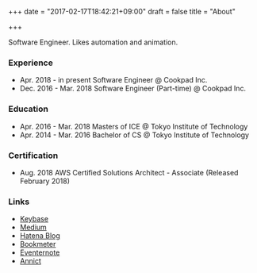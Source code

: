 +++
date = "2017-02-17T18:42:21+09:00"
draft = false
title = "About"

+++

Software Engineer. Likes automation and animation.

### Experience

<ul>
  <li class="career-item">
    <span class="date">Apr. 2018 - in present</span>
    <span>Software Engineer @ Cookpad Inc.</span>
  </li>
  <li class="career-item">
    <span class="date">Dec. 2016 - Mar. 2018</span>
    <span>Software Engineer (Part-time) @ Cookpad Inc.</span>
  </li>
</ul>

### Education

<ul>
  <li class="career-item">
    <span class="date">Apr. 2016 - Mar. 2018</span>
    <span>Masters of ICE @ Tokyo Institute of Technology</span>
  </li>
  <li class="career-item">
    <span class="date">Apr. 2014 - Mar. 2016</span>
    <span>Bachelor of CS @ Tokyo Institute of Technology</span>
  </li>
</ul>

### Certification

<ul>
  <li class="career-item">
    <span class="date">Aug. 2018</span>
    <span>AWS Certified Solutions Architect - Associate (Released February 2018)</span>
  </li>
</ul>

### Links
- [Keybase](https://keybase.io/itkq)
- [Medium](https://medium.com/@itkq)
- [Hatena Blog](http://itkq.hatenablog.com)
- [Bookmeter](https://bookmeter.com/users/764036)
- [Eventernote](https://www.eventernote.com/users/itkq)
- [Annict](https://annict.com/@itkq)

<br />
